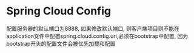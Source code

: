 # Spring Cloud Config

配置服务器的默认端口为8888, 如果修改默认端口, 则客户端项目则不能在application文件中配置spring.cloud.config.uri,必须在bootstrap中配置, 因为bootstrap开头的配置文件会被优先加载和配置